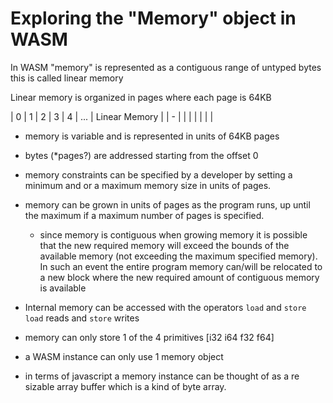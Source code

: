 # Exploring the "Memory" object in WASM

In WASM "memory" is represented as a contiguous range of untyped bytes
    this is called linear memory

Linear memory is organized in pages
where each page is 64KB

| 0 | 1 | 2 | 3 | 4 | ... | Linear Memory |
| - |   |   |   |   |     |               |

* memory is variable and is represented in units of 64KB pages

* bytes (*pages?) are addressed starting from the offset 0

* memory constraints can be specified by a developer by setting a minimum and or a maximum memory size in units of pages.

* memory can be grown in units of pages as the program runs, up until the maximum if a maximum number of pages is specified.
    * since memory is contiguous when growing memory it is possible that the new required memory will exceed the bounds of the available memory (not exceeding the maximum specified memory).  
    In such an event the entire program memory can/will be relocated to a new block where the new required amount of contiguous memory is available

* Internal memory can be accessed with the operators `load` and `store` `load` reads and `store` writes

* memory can only store 1 of the 4 primitives [i32 i64 f32 f64]

* a WASM instance can only use 1 memory object

* in terms of javascript a memory instance can be thought of as a re sizable array buffer which is a kind of byte array.
